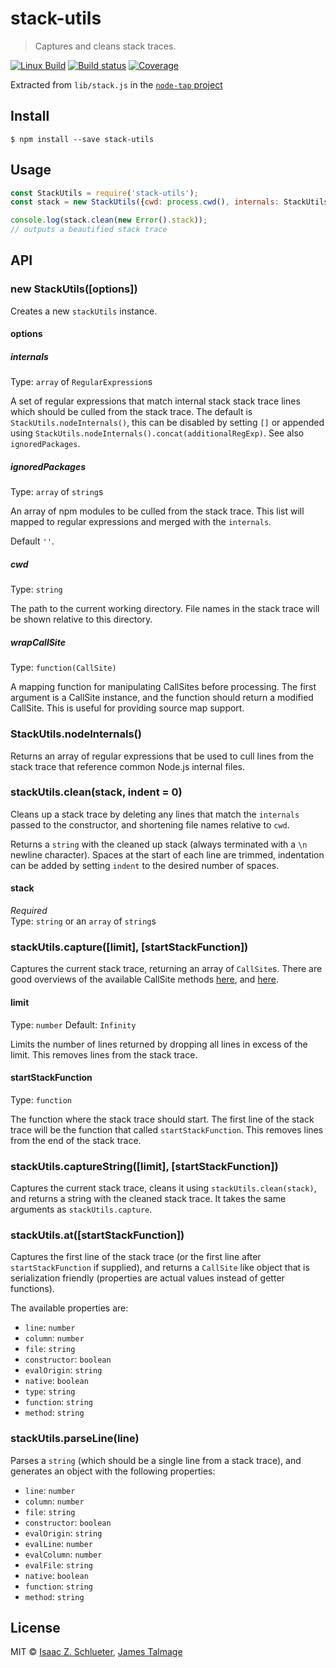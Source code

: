 # stack-utils 

> Captures and cleans stack traces.

[![Linux Build](https://travis-ci.org/tapjs/stack-utils.svg?branch=master)](https://travis-ci.org/tapjs/stack-utils) [![Build status](https://ci.appveyor.com/api/projects/status/fb9i157knoixe3iq/branch/master?svg=true)](https://ci.appveyor.com/project/jamestalmage/stack-utils-oiw96/branch/master)  [![Coverage](https://coveralls.io/repos/tapjs/stack-utils/badge.svg?branch=master&service=github)](https://coveralls.io/github/tapjs/stack-utils?branch=master)


Extracted from `lib/stack.js` in the [`node-tap` project](https://github.com/tapjs/node-tap)

## Install

```
$ npm install --save stack-utils
```


## Usage

```js
const StackUtils = require('stack-utils');
const stack = new StackUtils({cwd: process.cwd(), internals: StackUtils.nodeInternals()});

console.log(stack.clean(new Error().stack));
// outputs a beautified stack trace
```


## API


### new StackUtils([options])

Creates a new `stackUtils` instance.

#### options

##### internals

Type: `array` of `RegularExpression`s  

A set of regular expressions that match internal stack stack trace lines which should be culled from the stack trace.
The default is `StackUtils.nodeInternals()`, this can be disabled by setting `[]` or appended using
`StackUtils.nodeInternals().concat(additionalRegExp)`.  See also `ignoredPackages`.

##### ignoredPackages

Type: `array` of `string`s

An array of npm modules to be culled from the stack trace.  This list will mapped to regular
expressions and merged with the `internals`.

Default `''`.

##### cwd

Type: `string`

The path to the current working directory. File names in the stack trace will be shown relative to this directory.

##### wrapCallSite

Type: `function(CallSite)`

A mapping function for manipulating CallSites before processing. The first argument is a CallSite instance, and the function should return a modified CallSite. This is useful for providing source map support.


### StackUtils.nodeInternals()

Returns an array of regular expressions that be used to cull lines from the stack trace that reference common Node.js internal files.


### stackUtils.clean(stack, indent = 0)

Cleans up a stack trace by deleting any lines that match the `internals` passed to the constructor, and shortening file names relative to `cwd`.

Returns a `string` with the cleaned up stack (always terminated with a `\n` newline character).
Spaces at the start of each line are trimmed, indentation can be added by setting `indent` to the desired number of spaces.

#### stack

*Required*  
Type: `string` or an `array` of `string`s


### stackUtils.capture([limit], [startStackFunction])

Captures the current stack trace, returning an array of `CallSite`s. There are good overviews of the available CallSite methods [here](https://github.com/v8/v8/wiki/Stack%20Trace%20API#customizing-stack-traces), and [here](https://github.com/sindresorhus/callsites#api).

#### limit

Type: `number`
Default: `Infinity`

Limits the number of lines returned by dropping all lines in excess of the limit. This removes lines from the stack trace.

#### startStackFunction

Type: `function`

The function where the stack trace should start. The first line of the stack trace will be the function that called `startStackFunction`. This removes lines from the end of the stack trace.


### stackUtils.captureString([limit], [startStackFunction])

Captures the current stack trace, cleans it using `stackUtils.clean(stack)`, and returns a string with the cleaned stack trace. It takes the same arguments as `stackUtils.capture`.


### stackUtils.at([startStackFunction])

Captures the first line of the stack trace (or the first line after `startStackFunction` if supplied), and returns a `CallSite` like object that is serialization friendly (properties are actual values instead of getter functions). 

The available properties are:

 - `line`: `number` 
 - `column`: `number`
 - `file`: `string`
 - `constructor`: `boolean`
 - `evalOrigin`: `string`
 - `native`: `boolean`
 - `type`: `string`
 - `function`: `string`
 - `method`: `string`

### stackUtils.parseLine(line)

Parses a `string` (which should be a single line from a stack trace), and generates an object with the following properties:

 - `line`: `number` 
 - `column`: `number`
 - `file`: `string`
 - `constructor`: `boolean`
 - `evalOrigin`: `string`
 - `evalLine`: `number`
 - `evalColumn`: `number`
 - `evalFile`: `string`
 - `native`: `boolean`
 - `function`: `string`
 - `method`: `string`


## License

MIT © [Isaac Z. Schlueter](http://github.com/isaacs), [James Talmage](http://github.com/jamestalmage)
